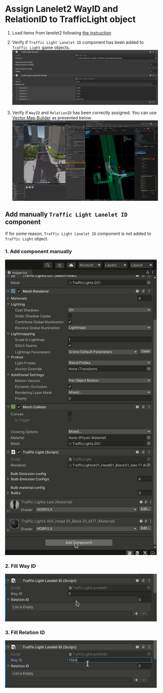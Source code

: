 # Assign Lanelet2 WayID and RelationID to TrafficLight object

1. Load items from lanelet2 following [the instruction](../../../../DeveloperGuide/Tutorials/AddARandomTraffic/LoadItemsFromLanelet/index.md)

2. Verify if `Traffic Light Lanelet ID` component has been added to `Traffic Light` game objects.
![verify traffic light lanelet id](verify_traffic_light_lanelet_id.png)

3. Verify if `WayID` and `RelationID` has been correctly assigned. You can use [Vector Map Builder](https://tools.tier4.jp/vector_map_builder_ll2/) as presented below
![verify lanelet ids](verify_lanelet_ids.png)

## Add manually `Traffic Light Lanelet ID` component

If for some reason, `Traffic Light Lanelet ID` component is not added to `Traffic Light` object.

### 1. Add component manually
![add component 1](add_component_1.gif)

### 2. Fill Way ID
![add component 2](add_component_2.gif)

### 3. Fill Relation ID
![add component 3](add_component_3.gif)

